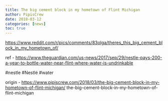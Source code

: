 ```yaml
---
title: The big cement block in my hometown of Flint Michigan
author: PipisCrew
date: 2018-03-12
categories: [news]
toc: true
---
```


https://www.reddit.com/r/pics/comments/83olga/theres_this_big_cement_block_in_my_hometown_of/

ref - https://www.theguardian.com/us-news/2017/sep/29/nestle-pays-200-a-year-to-bottle-water-near-flint-where-water-is-undrinkable

#nestle #Nestlé #water

origin - https://www.pipiscrew.com/2018/03/the-big-cement-block-in-my-hometown-of-flint-michigan/ the-big-cement-block-in-my-hometown-of-flint-michigan
